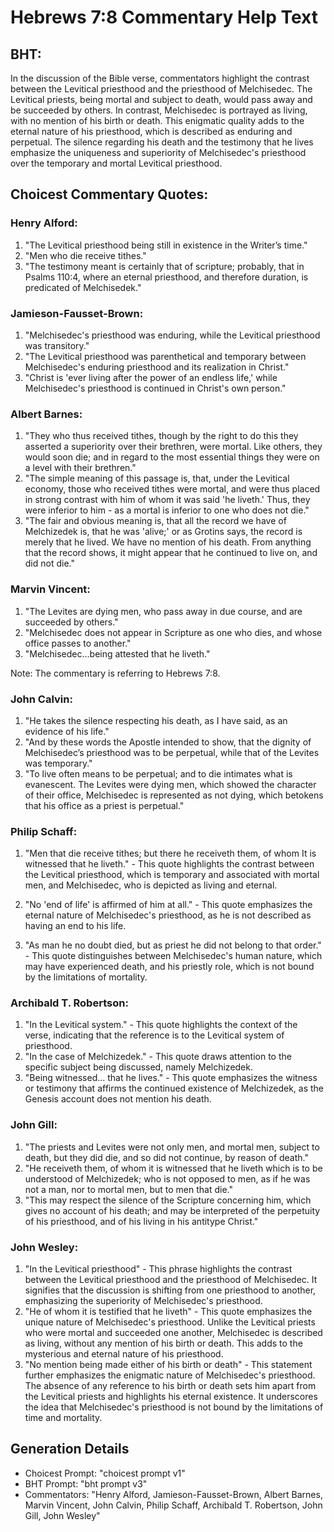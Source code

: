 # Hebrews 7:8 Commentary Help Text

## BHT:
In the discussion of the Bible verse, commentators highlight the contrast between the Levitical priesthood and the priesthood of Melchisedec. The Levitical priests, being mortal and subject to death, would pass away and be succeeded by others. In contrast, Melchisedec is portrayed as living, with no mention of his birth or death. This enigmatic quality adds to the eternal nature of his priesthood, which is described as enduring and perpetual. The silence regarding his death and the testimony that he lives emphasize the uniqueness and superiority of Melchisedec's priesthood over the temporary and mortal Levitical priesthood.

## Choicest Commentary Quotes:
### Henry Alford:
1. "The Levitical priesthood being still in existence in the Writer’s time."
2. "Men who die receive tithes."
3. "The testimony meant is certainly that of scripture; probably, that in Psalms 110:4, where an eternal priesthood, and therefore duration, is predicated of Melchisedek."

### Jamieson-Fausset-Brown:
1. "Melchisedec's priesthood was enduring, while the Levitical priesthood was transitory."
2. "The Levitical priesthood was parenthetical and temporary between Melchisedec's enduring priesthood and its realization in Christ."
3. "Christ is 'ever living after the power of an endless life,' while Melchisedec's priesthood is continued in Christ's own person."

### Albert Barnes:
1. "They who thus received tithes, though by the right to do this they asserted a superiority over their brethren, were mortal. Like others, they would soon die; and in regard to the most essential things they were on a level with their brethren."
2. "The simple meaning of this passage is, that, under the Levitical economy, those who received tithes were mortal, and were thus placed in strong contrast with him of whom it was said 'he liveth.' Thus, they were inferior to him - as a mortal is inferior to one who does not die."
3. "The fair and obvious meaning is, that all the record we have of Melchizedek is, that he was 'alive;' or as Grotins says, the record is merely that he lived. We have no mention of his death. From anything that the record shows, it might appear that he continued to live on, and did not die."

### Marvin Vincent:
1. "The Levites are dying men, who pass away in due course, and are succeeded by others."
2. "Melchisedec does not appear in Scripture as one who dies, and whose office passes to another."
3. "Melchisedec...being attested that he liveth."

Note: The commentary is referring to Hebrews 7:8.

### John Calvin:
1. "He takes the silence respecting his death, as I have said, as an evidence of his life."
2. "And by these words the Apostle intended to show, that the dignity of Melchisedec’s priesthood was to be perpetual, while that of the Levites was temporary."
3. "To live often means to be perpetual; and to die intimates what is evanescent. The Levites were dying men, which showed the character of their office, Melchisedec is represented as not dying, which betokens that his office as a priest is perpetual."

### Philip Schaff:
1. "Men that die receive tithes; but there he receiveth them, of whom It is witnessed that he liveth." - This quote highlights the contrast between the Levitical priesthood, which is temporary and associated with mortal men, and Melchisedec, who is depicted as living and eternal.

2. "No 'end of life' is affirmed of him at all." - This quote emphasizes the eternal nature of Melchisedec's priesthood, as he is not described as having an end to his life.

3. "As man he no doubt died, but as priest he did not belong to that order." - This quote distinguishes between Melchisedec's human nature, which may have experienced death, and his priestly role, which is not bound by the limitations of mortality.

### Archibald T. Robertson:
1. "In the Levitical system." - This quote highlights the context of the verse, indicating that the reference is to the Levitical system of priesthood.
2. "In the case of Melchizedek." - This quote draws attention to the specific subject being discussed, namely Melchizedek.
3. "Being witnessed... that he lives." - This quote emphasizes the witness or testimony that affirms the continued existence of Melchizedek, as the Genesis account does not mention his death.

### John Gill:
1. "The priests and Levites were not only men, and mortal men, subject to death, but they did die, and so did not continue, by reason of death." 
2. "He receiveth them, of whom it is witnessed that he liveth which is to be understood of Melchizedek; who is not opposed to men, as if he was not a man, nor to mortal men, but to men that die."
3. "This may respect the silence of the Scripture concerning him, which gives no account of his death; and may be interpreted of the perpetuity of his priesthood, and of his living in his antitype Christ."

### John Wesley:
1. "In the Levitical priesthood" - This phrase highlights the contrast between the Levitical priesthood and the priesthood of Melchisedec. It signifies that the discussion is shifting from one priesthood to another, emphasizing the superiority of Melchisedec's priesthood.
2. "He of whom it is testified that he liveth" - This quote emphasizes the unique nature of Melchisedec's priesthood. Unlike the Levitical priests who were mortal and succeeded one another, Melchisedec is described as living, without any mention of his birth or death. This adds to the mysterious and eternal nature of his priesthood.
3. "No mention being made either of his birth or death" - This statement further emphasizes the enigmatic nature of Melchisedec's priesthood. The absence of any reference to his birth or death sets him apart from the Levitical priests and highlights his eternal existence. It underscores the idea that Melchisedec's priesthood is not bound by the limitations of time and mortality.


## Generation Details
- Choicest Prompt: "choicest prompt v1"
- BHT Prompt: "bht prompt v3"
- Commentators: "Henry Alford, Jamieson-Fausset-Brown, Albert Barnes, Marvin Vincent, John Calvin, Philip Schaff, Archibald T. Robertson, John Gill, John Wesley"
